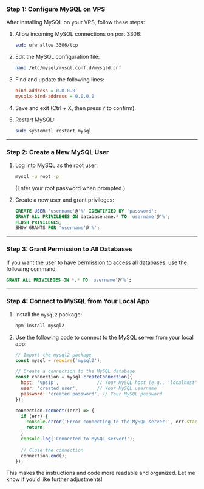 

### Step 1: Configure MySQL on VPS
After installing MySQL on your VPS, follow these steps:

1. Allow incoming MySQL connections on port 3306:
   ```bash
   sudo ufw allow 3306/tcp
   ```

2. Edit the MySQL configuration file:
   ```bash
   nano /etc/mysql/mysql.conf.d/mysqld.cnf
   ```

3. Find and update the following lines:
   ```ini
   bind-address = 0.0.0.0
   mysqlx-bind-address = 0.0.0.0
   ```

4. Save and exit (Ctrl + X, then press `Y` to confirm).

5. Restart MySQL:
   ```bash
   sudo systemctl restart mysql
   ```

---

### Step 2: Create a New MySQL User
1. Log into MySQL as the root user:
   ```bash
   mysql -u root -p
   ```
   (Enter your root password when prompted.)

2. Create a new user and grant privileges:
   ```sql
   CREATE USER 'username'@'%' IDENTIFIED BY 'password';
   GRANT ALL PRIVILEGES ON databasename.* TO 'username'@'%';
   FLUSH PRIVILEGES;
   SHOW GRANTS FOR 'username'@'%';
   ```

---

### Step 3: Grant Permission to All Databases
If you want the user to have permission to access all databases, use the following command:
```sql
GRANT ALL PRIVILEGES ON *.* TO 'username'@'%';
```

---

### Step 4: Connect to MySQL from Your Local App
1. Install the `mysql2` package:
   ```bash
   npm install mysql2
   ```

2. Use the following code to connect to the MySQL server from your local app:
   ```javascript
   // Import the mysql2 package
   const mysql = require('mysql2');

   // Create a connection to the MySQL database
   const connection = mysql.createConnection({
     host: 'vpsip',              // Your MySQL host (e.g., 'localhost')
     user: 'created user',       // Your MySQL username
     password: 'created password', // Your MySQL password
   });

   connection.connect((err) => {
     if (err) {
       console.error('Error connecting to the MySQL server:', err.stack);
       return;
     }
     console.log('Connected to MySQL server!');
     
     // Close the connection
     connection.end();
   });
   ```

This makes the instructions and code more readable and organized. Let me know if you'd like further adjustments!
